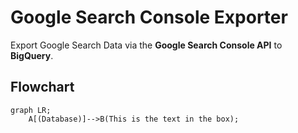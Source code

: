 # Google Search Console Exporter
Export Google Search Data via the **Google Search Console API** to **BigQuery**.
## Flowchart
```mermaid
graph LR;
    A[(Database)]-->B(This is the text in the box);
```